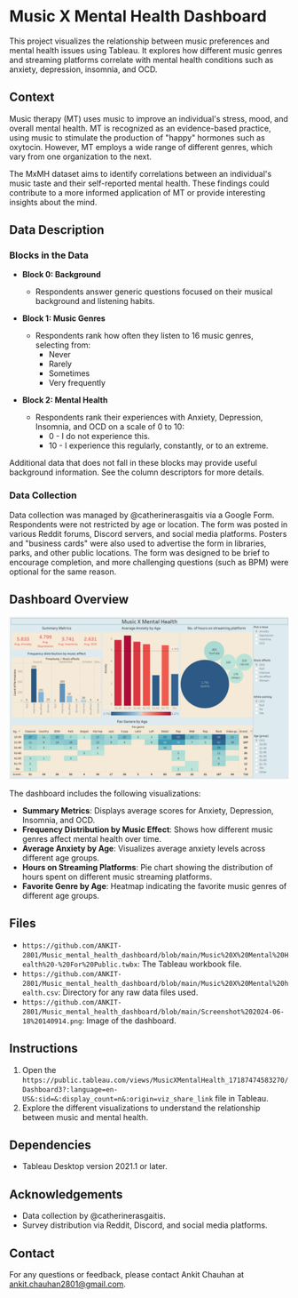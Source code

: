 # Music X Mental Health Dashboard

This project visualizes the relationship between music preferences and mental health issues using Tableau. It explores how different music genres and streaming platforms correlate with mental health conditions such as anxiety, depression, insomnia, and OCD.

## Context

Music therapy (MT) uses music to improve an individual's stress, mood, and overall mental health. MT is recognized as an evidence-based practice, using music to stimulate the production of "happy" hormones such as oxytocin. However, MT employs a wide range of different genres, which vary from one organization to the next.

The MxMH dataset aims to identify correlations between an individual's music taste and their self-reported mental health. These findings could contribute to a more informed application of MT or provide interesting insights about the mind.

## Data Description

### Blocks in the Data

- **Block 0: Background**
  - Respondents answer generic questions focused on their musical background and listening habits.

- **Block 1: Music Genres**
  - Respondents rank how often they listen to 16 music genres, selecting from:
    - Never
    - Rarely
    - Sometimes
    - Very frequently

- **Block 2: Mental Health**
  - Respondents rank their experiences with Anxiety, Depression, Insomnia, and OCD on a scale of 0 to 10:
    - 0 - I do not experience this.
    - 10 - I experience this regularly, constantly, or to an extreme.

Additional data that does not fall in these blocks may provide useful background information. See the column descriptors for more details.

### Data Collection

Data collection was managed by @catherinerasgaitis via a Google Form. Respondents were not restricted by age or location. The form was posted in various Reddit forums, Discord servers, and social media platforms. Posters and "business cards" were also used to advertise the form in libraries, parks, and other public locations. The form was designed to be brief to encourage completion, and more challenging questions (such as BPM) were optional for the same reason.

## Dashboard Overview

![Dashboard Image](https://github.com/ANKIT-2801/Music_mental_health_dashboard/blob/main/Screenshot%202024-06-18%20140914.png)

The dashboard includes the following visualizations:

- **Summary Metrics**: Displays average scores for Anxiety, Depression, Insomnia, and OCD.
- **Frequency Distribution by Music Effect**: Shows how different music genres affect mental health over time.
- **Average Anxiety by Age**: Visualizes average anxiety levels across different age groups.
- **Hours on Streaming Platforms**: Pie chart showing the distribution of hours spent on different music streaming platforms.
- **Favorite Genre by Age**: Heatmap indicating the favorite music genres of different age groups.

## Files

- `https://github.com/ANKIT-2801/Music_mental_health_dashboard/blob/main/Music%20X%20Mental%20Health%20-%20For%20Public.twbx`: The Tableau workbook file.
- `https://github.com/ANKIT-2801/Music_mental_health_dashboard/blob/main/Music%20X%20Mental%20health.csv`: Directory for any raw data files used.
- `https://github.com/ANKIT-2801/Music_mental_health_dashboard/blob/main/Screenshot%202024-06-18%20140914.png`: Image of the dashboard.

## Instructions

1. Open the `https://public.tableau.com/views/MusicXMentalHealth_17187474583270/Dashboard3?:language=en-US&:sid=&:display_count=n&:origin=viz_share_link` file in Tableau.
2. Explore the different visualizations to understand the relationship between music and mental health.

## Dependencies

- Tableau Desktop version 2021.1 or later.

## Acknowledgements

- Data collection by @catherinerasgaitis.
- Survey distribution via Reddit, Discord, and social media platforms.

## Contact

For any questions or feedback, please contact Ankit Chauhan at ankit.chauhan2801@gmail.com.

